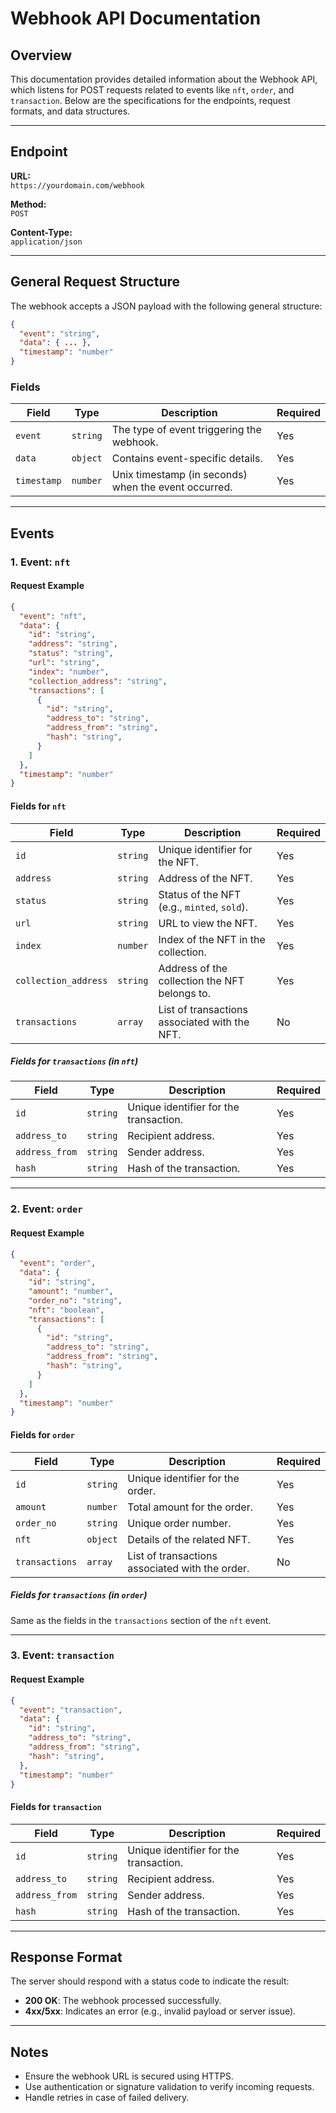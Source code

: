 # Webhook API Documentation

## Overview

This documentation provides detailed information about the Webhook API, which listens for POST requests related to events like `nft`, `order`, and `transaction`. Below are the specifications for the endpoints, request formats, and data structures.

---

## Endpoint

**URL:**  
`https://yourdomain.com/webhook`

**Method:**  
`POST`

**Content-Type:**  
`application/json`

---

## General Request Structure

The webhook accepts a JSON payload with the following general structure:

```json
{
  "event": "string",
  "data": { ... },
  "timestamp": "number"
}
```

### Fields

| Field       | Type       | Description                                     | Required |
|-------------|------------|-------------------------------------------------|----------|
| `event`     | `string`   | The type of event triggering the webhook.      | Yes      |
| `data`      | `object`   | Contains event-specific details.               | Yes      |
| `timestamp` | `number`   | Unix timestamp (in seconds) when the event occurred. | Yes      |

---

## Events

### 1. Event: `nft`

#### Request Example

```json
{
  "event": "nft",
  "data": {
    "id": "string",
    "address": "string",
    "status": "string",
    "url": "string",
    "index": "number",
    "collection_address": "string",
    "transactions": [
      {
        "id": "string",
        "address_to": "string",
        "address_from": "string",
        "hash": "string",
      }
    ]
  },
  "timestamp": "number"
}
```

#### Fields for `nft`

| Field                 | Type       | Description                                     | Required |
|-----------------------|------------|-------------------------------------------------|----------|
| `id`                 | `string`   | Unique identifier for the NFT.                | Yes      |
| `address`            | `string`   | Address of the NFT.                           | Yes      |
| `status`             | `string`   | Status of the NFT (e.g., `minted`, `sold`).   | Yes      |
| `url`                | `string`   | URL to view the NFT.                          | Yes      |
| `index`              | `number`   | Index of the NFT in the collection.           | Yes      |
| `collection_address` | `string`   | Address of the collection the NFT belongs to. | Yes      |
| `transactions`       | `array`    | List of transactions associated with the NFT. | No       |

##### Fields for `transactions` (in `nft`)

| Field            | Type       | Description                              | Required |
|------------------|------------|------------------------------------------|----------|
| `id`             | `string`   | Unique identifier for the transaction.  | Yes      |
| `address_to`     | `string`   | Recipient address.                       | Yes      |
| `address_from`   | `string`   | Sender address.                          | Yes      |
| `hash`           | `string`   | Hash of the transaction.                 | Yes      |

---

### 2. Event: `order`

#### Request Example

```json
{
  "event": "order",
  "data": {
    "id": "string",
    "amount": "number",
    "order_no": "string",
    "nft": "boolean",
    "transactions": [
      {
        "id": "string",
        "address_to": "string",
        "address_from": "string",
        "hash": "string",
      }
    ]
  },
  "timestamp": "number"
}
```

#### Fields for `order`

| Field           | Type       | Description                                    | Required |
|------------------|------------|------------------------------------------------|----------|
| `id`            | `string`   | Unique identifier for the order.              | Yes      |
| `amount`        | `number`   | Total amount for the order.                   | Yes      |
| `order_no`      | `string`   | Unique order number.                          | Yes      |
| `nft`           | `object`   | Details of the related NFT.                   | Yes      |
| `transactions`  | `array`    | List of transactions associated with the order. | No       |

##### Fields for `transactions` (in `order`)

Same as the fields in the `transactions` section of the `nft` event.

---

### 3. Event: `transaction`

#### Request Example

```json
{
  "event": "transaction",
  "data": {
    "id": "string",
    "address_to": "string",
    "address_from": "string",
    "hash": "string",
  },
  "timestamp": "number"
}
```

#### Fields for `transaction`

| Field           | Type       | Description                                   | Required |
|------------------|------------|-----------------------------------------------|----------|
| `id`            | `string`   | Unique identifier for the transaction.       | Yes      |
| `address_to`    | `string`   | Recipient address.                           | Yes      |
| `address_from`  | `string`   | Sender address.                              | Yes      |
| `hash`          | `string`   | Hash of the transaction.                     | Yes      |

---

## Response Format

The server should respond with a status code to indicate the result:

- **200 OK**: The webhook processed successfully.
- **4xx/5xx**: Indicates an error (e.g., invalid payload or server issue).

---

## Notes

- Ensure the webhook URL is secured using HTTPS.
- Use authentication or signature validation to verify incoming requests.
- Handle retries in case of failed delivery.

